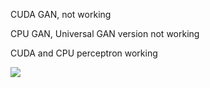 CUDA GAN, not working

CPU GAN, Universal GAN version not working 

CUDA and CPU perceptron working

![](https://github.com/stasan320/GraphGAN/blob/master/image/console.png)
